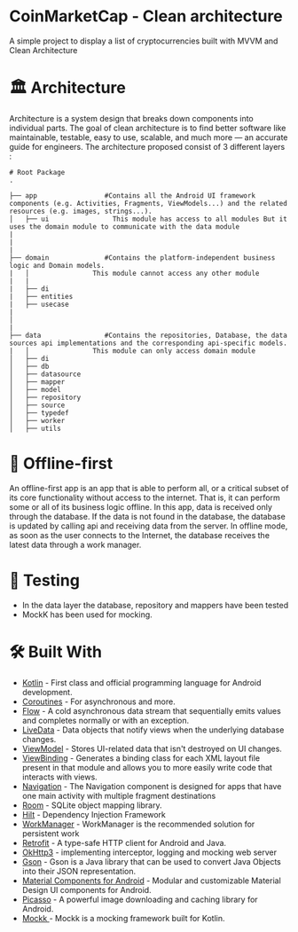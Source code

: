 # CoinMarketCap - Clean architecture
  A simple project to display a list of cryptocurrencies built with MVVM and Clean Architecture

# 🏛️ Architecture
  Architecture is a system design that breaks down components into individual parts. The goal of clean architecture is to find better software like maintainable, testable, easy to use, scalable, and much more — an accurate guide for engineers.
    The architecture proposed consist of 3 different layers :
    
    # Root Package
    .
    
    ├── app                 #Contains all the Android UI framework components (e.g. Activities, Fragments, ViewModels...) and the related resources (e.g. images, strings...).
    │   ├── ui                This module has access to all modules But it uses the domain module to communicate with the data module
    |    
    |   
    |
    ├── domain              #Contains the platform-independent business logic and Domain models.
    |   │ 		         This module cannot access any other module    
    |   |
    |   ├── di                
    |   ├── entities           
    |   ├── usecase                        
    |    
    │ 
    |
    ├── data                #Contains the repositories, Database, the data sources api implementations and the corresponding api-specific models.
	|   │ 		         This module can only access domain module
    │   ├── di              
    │   ├── db 
    │   ├── datasource	
    │   ├── mapper	
    │   ├── model
    │   ├── repository		
    │   ├── source		
    │   ├── typedef	
    │   ├── worker	
    │   ├── utils	
    
	
# 📱 Offline-first	
  An offline-first app is an app that is able to perform all, or a critical subset of its core functionality without access to the internet. That is, it can perform some or all of its business logic offline.
  In this app, data is received only through the database. If the data is not found in the database, the database is updated by calling api and receiving data from the server. In offline mode, as soon as the user connects to the Internet, the database receives the latest data through a work manager.

# 🧪 Testing     
* In the data layer the database, repository and mappers have been tested
* MockK has been used for mocking.


# 🛠 Built With 
- [Kotlin](https://kotlinlang.org/) - First class and official programming language for Android development.
- [Coroutines](https://kotlinlang.org/docs/reference/coroutines-overview.html) - For asynchronous and more.
- [Flow](https://kotlin.github.io/kotlinx.coroutines/kotlinx-coroutines-core/kotlinx.coroutines.flow/-flow/) - A cold asynchronous data stream that sequentially emits values and completes normally or with an exception.
- [LiveData](https://developer.android.com/topic/libraries/architecture/livedata) - Data objects that notify views when the underlying database changes.
- [ViewModel](https://developer.android.com/topic/libraries/architecture/viewmodel) - Stores UI-related data that isn't destroyed on UI changes. 
- [ViewBinding](https://developer.android.com/topic/libraries/view-binding) - Generates a binding class for each XML layout file present in that module and allows you to more easily write code that interacts with views.
- [Navigation](https://developer.android.com/guide/navigation/) - The Navigation component is designed for apps that have one main activity with multiple fragment destinations
- [Room](https://developer.android.com/topic/libraries/architecture/room) - SQLite object mapping library.
- [Hilt](https://dagger.dev/hilt/) - Dependency Injection Framework
- [WorkManager](https://developer.android.com/topic/libraries/architecture/workmanager?gclid=CjwKCAiA7IGcBhA8EiwAFfUDscJxzgqofa1Kd06_afL2T8lBVKVVWvVO0A9QZfI2q2wm0Gb6RtuSNBoCsvsQAvD_BwE&gclsrc=aw.ds) - WorkManager is the recommended solution for persistent work
- [Retrofit](https://square.github.io/retrofit/) - A type-safe HTTP client for Android and Java.
- [OkHttp3](https://github.com/square/okhttp) - implementing interceptor, logging and mocking web server
- [Gson](https://github.com/google/gson) - Gson is a Java library that can be used to convert Java Objects into their JSON representation.
- [Material Components for Android](https://github.com/material-components/material-components-android) - Modular and customizable Material Design UI components for Android.
- [Picasso](https://square.github.io/picasso/) - A powerful image downloading and caching library for Android.
- [Mockk ](https://mockk.io/) - Mockk is a mocking framework built for Kotlin.

#
